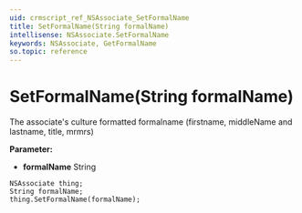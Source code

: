 ```yaml
---
uid: crmscript_ref_NSAssociate_SetFormalName
title: SetFormalName(String formalName)
intellisense: NSAssociate.SetFormalName
keywords: NSAssociate, GetFormalName
so.topic: reference
---
```


# SetFormalName(String formalName)

The associate's culture formatted formalname (firstname, middleName and lastname, title, mrmrs)

**Parameter:** 
 - **formalName** String

```crmscript
NSAssociate thing;
String formalName;
thing.SetFormalName(formalName);
```

